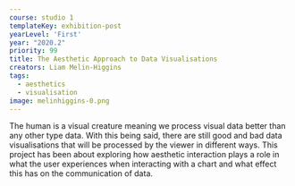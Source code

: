 ```yaml
---
course: studio 1
templateKey: exhibition-post
yearLevel: 'First'
year: "2020.2"
priority: 99
title: The Aesthetic Approach to Data Visualisations 
creators: Liam Melin-Higgins
tags:
  - aesthetics 
  - visualisation 
image: melinhiggins-0.png
---
```


The human is a visual creature meaning we process visual data better than any other type data. With this being said, there are still good and bad data visualisations that will be processed by the viewer in different ways. This project has been about exploring how aesthetic interaction plays a role in what the user experiences when interacting with a chart and what effect this has on the communication of data.
